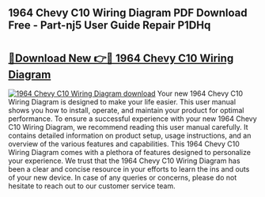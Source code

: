 ## 1964 Chevy C10 Wiring Diagram PDF Download Free - Part-nj5 User Guide Repair P1DHq

# <h2><a href="http://dfrms8i.blite.top/?on=1964+Chevy+C10+Wiring+Diagram">🔗Download New 👉🔴 1964 Chevy C10 Wiring Diagram</a></h2>

[![1964 Chevy C10 Wiring Diagram download](https://i.imgur.com/lujVjoI.png)](http://dfrms8i.blite.top/?on=1964+Chevy+C10+Wiring+Diagram)
Your new 1964 Chevy C10 Wiring Diagram is designed to make your life easier. This user manual shows you how to install, operate, and maintain your product for optimal performance. To ensure a successful experience with your new 1964 Chevy C10 Wiring Diagram, we recommend reading this user manual carefully. It contains detailed information on product setup, usage instructions, and an overview of the various features and capabilities. This 1964 Chevy C10 Wiring Diagram comes with a plethora of features designed to personalize your experience. We trust that the 1964 Chevy C10 Wiring Diagram has been a clear and concise resource in your efforts to learn the ins and outs of your new device. In case of any queries or concerns, please do not hesitate to reach out to our customer service team.
